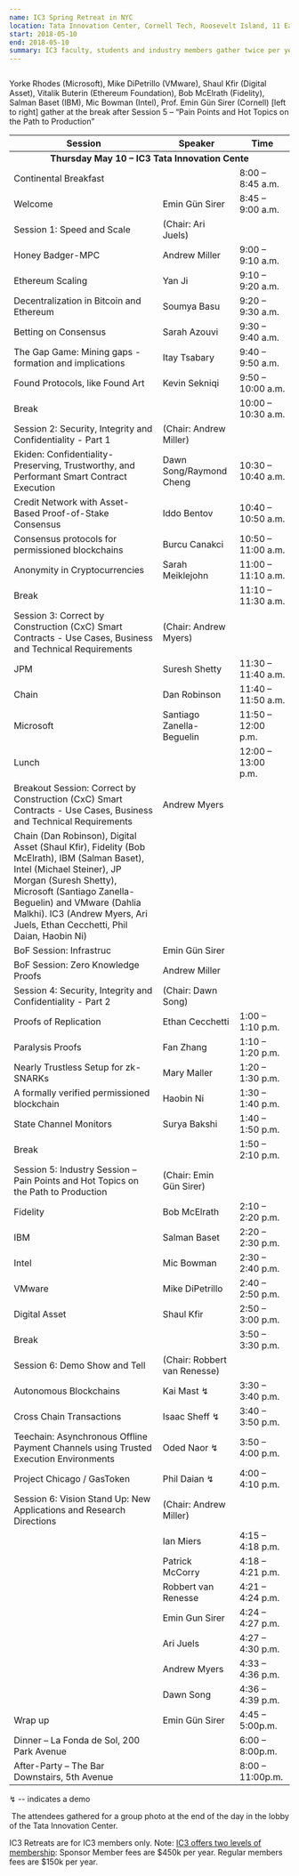 ```yaml
---
name: IC3 Spring Retreat in NYC
location: Tata Innovation Center, Cornell Tech, Roosevelt Island, 11 East Loop Rd, NYC
start: 2018-05-10
end: 2018-05-10
summary: IC3 faculty, students and industry members gather twice per year to discuss the major technical challenges and innovative solutions to widespread blockchain adoption.
---
```


<div class="ui segments">
	<div class="ui piled segment">
	    <img class="ui centered image" src="../images/events/retreat-NYC-Spring-2018/image1-17.jpeg" alt="" />

Yorke Rhodes (Microsoft), Mike DiPetrillo (VMware), Shaul Kfir (Digital Asset), Vitalik Buterin (Ethereum Foundation), Bob McElrath (Fidelity), Salman Baset (IBM), Mic Bowman (Intel), Prof. Emin Gün Sirer (Cornell) [left to right] gather at the break after Session 5 – “Pain Points and Hot Topics on the Path to Production”
</div>
</div>

<table class="ui compact strip table">
<thead>
<tr>
<th>Session</th>
<th>Speaker</th>
<th>Time</th>
</tr>
</thead>
<tbody>
<tr>
<td colspan="3" style="text-align:center"><strong>Thursday May 10 – IC3 Tata Innovation Cente</strong></td>
</tr>
<tr>
<td>Continental Breakfast</td>
<td> </td>
<td>8:00 – 8:45 a.m.</td>
</tr>
<tr>
<td>Welcome</td>
<td> Emin Gün Sirer</td>
<td>8:45 – 9:00 a.m.</td>
</tr>
<tr>
<td>Session 1: Speed and Scale  </td>
<td>(Chair: Ari Juels)</td>
<td> </td>
</tr>
<tr>
<td> Honey Badger-MPC </td>
<td> Andrew Miller </td>
<td>9:00 – 9:10 a.m.</td>
</tr>
<tr>
<td> Ethereum Scaling </td>
<td> Yan Ji </td>
<td>9:10 – 9:20 a.m.</td>
</tr>
<tr>
<td> Decentralization in Bitcoin and Ethereum </td>
<td> Soumya Basu </td>
<td>9:20 – 9:30 a.m.</td>
</tr>
<tr>
<td> Betting on Consensus </td>
<td> Sarah Azouvi </td>
<td>9:30 – 9:40 a.m.</td>
</tr>
<tr>
<td>The Gap Game: Mining gaps - formation and implications</td>
<td> Itay Tsabary </td>
<td>9:40 – 9:50 a.m.</td>
</tr>
<tr>
<td> Found Protocols, like Found Art </td>
<td> Kevin Sekniqi  </td>
<td>9:50 – 10:00 a.m.</td>
</tr>
<tr>
<td>Break</td>
<td> </td>
<td>10:00 – 10:30 a.m.</td>
</tr>
<tr>
<td>Session 2: Security, Integrity and Confidentiality - Part 1
</td>
<td>(Chair: Andrew Miller)</td>
<td> </td>
</tr>
<tr>
<td> Ekiden: Confidentiality-Preserving, Trustworthy, and Performant Smart Contract Execution </td>
<td> Dawn Song/Raymond Cheng </td>
<td>10:30 – 10:40 a.m.</td>
</tr>
<tr>
<td> Credit Network with Asset-Based Proof-of-Stake Consensus </td>
<td> Iddo Bentov </td>
<td>10:40 – 10:50 a.m.</td>
</tr>
<tr>
<td> Consensus protocols for permissioned blockchains </td>
<td> Burcu Canakci </td>
<td>10:50 – 11:00 a.m.</td>
</tr>
<tr>
<td> Anonymity in Cryptocurrencies </td>
<td> Sarah Meiklejohn </td>
<td>11:00 – 11:10 a.m.</td>
</tr>
<tr>
<td>Break</td>
<td> </td>
<td>11:10 – 11:30 a.m.</td>
</tr>
<tr>
<tr>
<td>Session 3: Correct by Construction (CxC) Smart Contracts - Use Cases, Business and Technical Requirements  </td>
<td>(Chair: Andrew Myers)</td>
<td> </td>
</tr>
<tr>
<td> JPM </td>
<td> Suresh Shetty </td>
<td>11:30 – 11:40 a.m.</td>
</tr>
<tr>
<td> Chain </td>
<td> Dan Robinson </td>
<td>11:40 – 11:50 a.m.</td>
</tr>
<tr>
<td> Microsoft </td>
<td> Santiago Zanella-Beguelin </td>
<td>11:50 – 12:00 p.m.</td>
</tr>
<tr>
<td>Lunch</td>
<td> </td>
<td>12:00 – 13:00 p.m.</td>
</tr>
<td>Breakout Session: Correct by Construction (CxC) Smart Contracts - Use Cases, Business and Technical Requirements  </td>
<td>Andrew Myers</td>
<td> </td>
</tr>
<tr>
<td> Chain (Dan Robinson), Digital Asset (Shaul Kfir), Fidelity (Bob McElrath), IBM (Salman 	Baset), Intel (Michael Steiner), JP Morgan (Suresh Shetty), Microsoft (Santiago Zanella-	Beguelin) and VMware (Dahlia Malkhi). IC3 (Andrew Myers, Ari Juels, Ethan Cecchetti, Phil Daian, Haobin Ni) </td>
<td></td>
<td></td>
</tr>
<tr>
<td> BoF Session: Infrastruc </td>
<td> Emin Gün Sirer </td>
<td></td>
</tr>
<tr>
<td> BoF Session: Zero Knowledge Proofs </td>
<td> Andrew Miller </td>
<td></td>
</tr>
<tr>
<td> Session 4: Security, Integrity and Confidentiality - Part 2  </td>
<td>(Chair: Dawn Song)</td>
<td> </td>
</tr>
<tr>
<td> Proofs of Replication </td>
<td> Ethan Cecchetti </td>
<td>1:00 – 1:10 p.m.</td>
</tr>
<tr>
<td> Paralysis Proofs  </td>
<td> Fan Zhang </td>
<td>1:10 – 1:20 p.m.</td>
</tr>
<tr>
<td> Nearly Trustless Setup for zk-SNARKs  </td>
<td> Mary Maller </td>
<td>1:20 – 1:30 p.m.</td>
</tr>
<tr>
<td> A formally verified permissioned blockchain  </td>
<td> Haobin Ni </td>
<td>1:30 – 1:40 p.m.</td>
</tr>
<tr>
<td> State Channel Monitors   </td>
<td> Surya Bakshi </td>
<td>1:40 – 1:50 p.m.</td>
</tr>
<tr>
<td>Break</td>
<td> </td>
<td>1:50 – 2:10 p.m.</td>
</tr>
<tr>
<td> Session 5: Industry Session – Pain Points and Hot Topics on the Path to Production </td>
<td>(Chair: Emin Gün Sirer)</td>
<td> </td>
</tr>
<tr>
<td> Fidelity </td>
<td> Bob McElrath </td>
<td>2:10 – 2:20 p.m.</td>
</tr>
<tr>
<td> IBM </td>
<td> Salman Baset  </td>
<td>2:20 – 2:30 p.m.</td>
</tr>
<tr>
<td> Intel </td>
<td> Mic Bowman  </td>
<td>2:30 – 2:40 p.m.</td>
</tr>
<tr>
<td> VMware </td>
<td> Mike DiPetrillo  </td>
<td>2:40 – 2:50 p.m.</td>
</tr>
<tr>
<td> Digital Asset </td>
<td> Shaul Kfir  </td>
<td>2:50 – 3:00 p.m.</td>
</tr>
<tr>
<td>Break</td>
<td> </td>
<td>3:50 – 3:30 p.m.</td>
</tr>
<tr>
<td> Session 6: Demo Show and Tell </td>
<td>(Chair: Robbert van Renesse)</td>
<td> </td>
</tr>
<tr>
<td> Autonomous Blockchains </td>
<td> Kai Mast ↯  </td>
<td>3:30 – 3:40 p.m.</td>
</tr>
<tr>
<td> Cross Chain Transactions </td>
<td> Isaac Sheff ↯ </td>
<td>3:40 – 3:50 p.m.</td>
</tr>
<tr>
<td> Teechain: Asynchronous Offline Payment Channels using Trusted Execution Environments </td>
<td> Oded Naor ↯ </td>
<td>3:50 – 4:00 p.m.</td>
</tr>
<tr>
<td> Project Chicago / GasToken </td>
<td> Phil Daian ↯ </td>
<td>4:00 – 4:10 p.m.</td>
</tr>
<tr>
<td> Session 6: Vision Stand Up: New Applications and Research Directions </td>
<td>(Chair: Andrew Miller)</td>
<td> </td>
</tr>
<tr>
<td> </td>
<td> Ian Miers </td>
<td>4:15 – 4:18 p.m.</td>
</tr>
<tr>
<td> </td>
<td> Patrick McCorry </td>
<td>4:18 – 4:21 p.m.</td>
</tr>
<tr>
<td> </td>
<td> Robbert van Renesse </td>
<td>4:21 – 4:24 p.m.</td>
</tr>
<tr>
<td> </td>
<td> Emin Gun Sirer </td>
<td>4:24 – 4:27 p.m.</td>
</tr>
<tr>
<td> </td>
<td> Ari Juels </td>
<td>4:27 – 4:30 p.m.</td>
</tr>
<tr>
<td> </td>
<td> Andrew Myers </td>
<td>4:33 – 4:36 p.m.</td>
</tr>
<tr>
<td> </td>
<td> Dawn Song  </td>
<td>4:36 – 4:39 p.m.</td>
</tr>
<tr>
<td>Wrap up</td>
<td> Emin Gün Sirer </td>
<td>4:45 – 5:00p.m.</td>
</tr>
<tr>
<td> Dinner – La Fonda de Sol, 200 Park Avenue </td>
<td> </td>
<td>6:00 – 8:00p.m.</td>
</tr>
<tr>
<td> After-Party – The Bar Downstairs, 5th Avenue </td>
<td> </td>
<td>8:00 – 11:00p.m.</td>
</tr>
</tbody>
</table>

↯ -- indicates a demo

<div class="ui segments">
	<div class="ui piled segment">
	    <img class="ui centered image" src="../images/events/retreat-NYC-Spring-2018/image2-19.jpeg" alt="" />
			The attendees gathered for a group photo at the end of the day in the lobby of the Tata Innovation Center.
	</div>
</div>

IC3 Retreats are for IC3 members only. Note: [IC3 offers two levels of membership](http://www.initc3.org/partners.html): Sponsor Member fees are $450k per year. Regular members fees are $150k per year.
